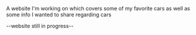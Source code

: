 A website I'm working on which covers some of my favorite cars as well as some info I wanted to share regarding cars

--website still in progress--

